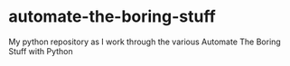 # automate-the-boring-stuff
My python repository as I work through the various Automate The Boring Stuff with Python
